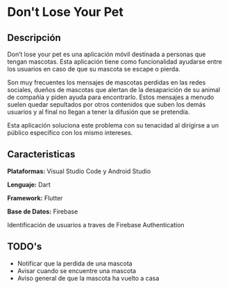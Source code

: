 # Don't Lose Your Pet

## Descripción

Don’t lose your pet es una aplicación móvil destinada a personas que tengan mascotas. 
Esta aplicación tiene como funcionalidad ayudarse entre los usuarios en caso de que su mascota se escape o pierda.

Son muy frecuentes los mensajes de mascotas perdidas en las redes sociales, dueños de mascotas que alertan de la desaparición de su animal de compañía y piden ayuda para encontrarlo. Estos mensajes a menudo suelen quedar sepultados por otros contenidos que suben los demás usuarios y al final no llegan a tener la difusión que se pretendía.

Esta aplicación soluciona este problema con su tenacidad al dirigirse a un público específico con los mismo intereses.

## Caracteristicas

**Plataformas:** Visual Studio Code y Android Studio

**Lenguaje:** Dart

**Framework:** Flutter

**Base de Datos:** Firebase

Identificación de usuarios a traves de Firebase Authentication

## TODO's

- Notificar que la perdida de una mascota
- Avisar cuando se encuentre una mascota
- Aviso general de que la mascota ha vuelto a casa
